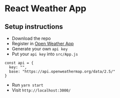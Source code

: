 # React Weather App

## Setup instructions

- Download the repo
- Register in [Open Weather App]("https://openweathermap.org/api")
- Generate your own `api key`
- Put your `api key` into `src/App.js`

```
const api = {
  key: "",
  base: "https://api.openweathermap.org/data/2.5/"
}
```
- Run `yarn start`
- Visit `http://localhost:3000/`